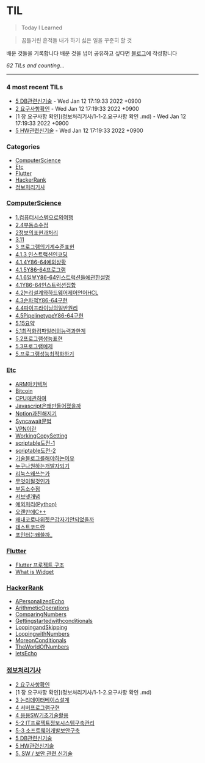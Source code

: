 # TIL
> Today I Learned

> 꿈틀거린 흔적들
> 내가 하기 싫은 일을 꾸준히 할 것

배운 것들을 기록합니다
배운 것을 넘어 공유하고 싶다면 [블로그][1]에 작성합니다


_62 TILs and counting..._

---

### 4 most recent TILs

- [5 DB관련신기술](정보처리기사/5.DB관련신기술.md) - Wed Jan 12 17:19:33 2022 +0900
- [2 요구사항확인](정보처리기사/1-1-1.요구사항확인.md) - Wed Jan 12 17:19:33 2022 +0900
- [1 장 요구사항 확인](정보처리기사/1-1-2.요구사항 확인 .md) - Wed Jan 12 17:19:33 2022 +0900
- [5 HW관련신기술](정보처리기사/5.HW관련신기술.md) - Wed Jan 12 17:19:33 2022 +0900

### Categories

- [ComputerScience](#ComputerScience)
- [Etc](#Etc)
- [Flutter](#Flutter)
- [HackerRank](#HackerRank)
- [정보처리기사](#정보처리기사)

### [ComputerScience](#ComputerScience)
- [1.컴퓨터시스템으로의여행](ComputerScience/1.컴퓨터시스템으로의여행.md)
- [2.4부동소수점](ComputerScience/2.4부동소수점.md)
- [2정보의표현과처리](ComputerScience/2정보의표현과처리.md)
- [3.11](ComputerScience/3.11.md)
- [3 프로그램의기계수준표현](ComputerScience/3프로그램의기계수준표현.md)
- [4.1.3 인스트럭션인코딩](ComputerScience/4.1.3인스트럭션인코딩.md)
- [4.1.4Y86-64예외상황](ComputerScience/4.1.4Y86-64예외상황.md)
- [4.1.5Y86-64프로그램](ComputerScience/4.1.5Y86-64프로그램.md)
- [4.1.6일부Y86-64인스트럭션들에관한설명](ComputerScience/4.1.6일부Y86-64인스트럭션들에관한설명.md)
- [4.1Y86-64인스트럭션집합](ComputerScience/4.1Y86-64인스트럭션집합.md)
- [4.2논리설계와하드웨어제어언어HCL](ComputerScience/4.2논리설계와하드웨어제어언어HCL.md)
- [4.3순차적Y86-64구현](ComputerScience/4.3순차적Y86-64구현.md)
- [4.4파이프라이닝의일반원리](ComputerScience/4.4파이프라이닝의일반원리.md)
- [4.5PipelinetypeY86-64구현](ComputerScience/4.5PipelinetypeY86-64구현.md)
- [5.15요약](ComputerScience/5.15요약.md)
- [5.1최적화컴파일러의능력과한계](ComputerScience/5.1최적화컴파일러의능력과한계.md)
- [5.2프로그램성능표현](ComputerScience/5.2프로그램성능표현.md)
- [5.3프로그램예제](ComputerScience/5.3프로그램예제.md)
- [5.프로그램성능최적화하기](ComputerScience/5.프로그램성능최적화하기.md)

### [Etc](#Etc)
- [ARM아키텍쳐](Etc/ARM아키텍쳐.md)
- [Bitcoin](Etc/Bitcoin.md)
- [CPU에관하여](Etc/CPU에관하여.md)
- [Javascript은왜만들어졌을까](Etc/Javascript은왜만들어졌을까.md)
- [Notion과친해지기](Etc/Notion과친해지기.md)
- [Syncawait문법](Etc/Syncawait문법.md)
- [VPN이란](Etc/VPN이란.md)
- [WorkingCopySetting](Etc/WorkingCopySetting.md)
- [scriptable도전-1](Etc/scriptable도전-1.md)
- [scriptable도전-2](Etc/scriptable도전-2.md)
- [기술블로그를해야하는이유](Etc/기술블로그를해야하는이유.md)
- [누구나원하는개발자되기](Etc/누구나원하는개발자되기.md)
- [리눅스왜쓰는가](Etc/리눅스왜쓰는가.md)
- [무엇이될것인가](Etc/무엇이될것인가.md)
- [부동소수점](Etc/부동소수점.md)
- [서브넷개념](Etc/서브넷개념.md)
- [예외처리(Python)](Etc/예외처리(Python).md)
- [오랜만에C++](Etc/오랜만에C++.md)
- [왜내코로나위젯은갑자기안되었을까](Etc/왜내코로나위젯은갑자기안되었을까.md)
- [테스트코드란](Etc/테스트코드란.md)
- [포인터는왜쓸까_](Etc/포인터는왜쓸까_.md)

### [Flutter](#Flutter)
- [Flutter 프로젝트 구조](Flutter/Flutter프로젝트구조.md)
- [What is Widget](Flutter/Widget.md)

### [HackerRank](#HackerRank)
- [APersonalizedEcho](HackerRank/APersonalizedEcho.md)
- [ArithmeticOperations](HackerRank/ArithmeticOperations.md)
- [ComparingNumbers](HackerRank/ComparingNumbers.md)
- [Gettingstartedwithconditionals](HackerRank/Gettingstartedwithconditionals.md)
- [LoopingandSkipping](HackerRank/LoopingandSkipping.md)
- [LoopingwithNumbers](HackerRank/LoopingwithNumbers.md)
- [MoreonConditionals](HackerRank/MoreonConditionals.md)
- [TheWorldOfNumbers](HackerRank/TheWorldOfNumbers.md)
- [letsEcho](HackerRank/letsEcho.md)

### [정보처리기사](#정보처리기사)
- [2 요구사항확인](정보처리기사/1-1-1.요구사항확인.md)
- [1 장 요구사항 확인](정보처리기사/1-1-2.요구사항 확인 .md)
- [3 논리데이터베이스설계](정보처리기사/3.논리데이터베이스설계.md)
- [4 서버프로그램구현](정보처리기사/4.서버프로그램구현.md)
- [4 응용SW기초기술활용](정보처리기사/4.응용SW기초기술활용.md)
- [5-2 IT프로젝트정보시스템구축관리](정보처리기사/5-2.IT프로젝트정보시스템구축관리.md)
- [5-3 소프트웨어개발보안구축](정보처리기사/5-3.소프트웨어개발보안구축.md)
- [5 DB관련신기술](정보처리기사/5.DB관련신기술.md)
- [5 HW관련신기술](정보처리기사/5.HW관련신기술.md)
- [5. SW / 보안 관련 신기술](정보처리기사/5.SW보안관련신기술.md)

[1]: https://goberomsu.github.io/

